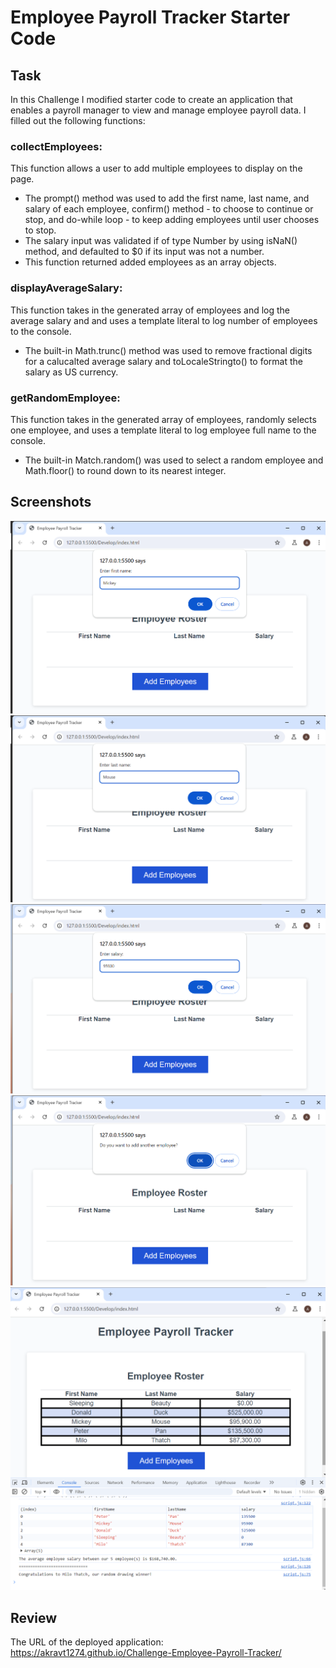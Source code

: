 # Employee Payroll Tracker Starter Code

## Task

In this Challenge I modified starter code to create an application that enables a payroll manager to view and manage employee payroll data.
I filled out the following functions:

### collectEmployees: 
This function allows a user to add multiple employees to display on the page. 
- The prompt() method was used to add the first name, last name, and salary of each employee, confirm() method - to choose to continue or stop, and do-while loop - to keep adding employees until user chooses to stop.
- The salary input was validated if of type Number by using isNaN() method, and defaulted to $0 if its input was not a number.
- This function returned added employees as an array objects. 

### displayAverageSalary: 
This function takes in the generated array of employees and log the average salary and and uses a template literal to log number of employees to the console.
- The built-in Math.trunc() method was used to remove fractional digits for a calucalted average salary and toLocaleStringto() to format the salary as US currency.

### getRandomEmployee: 
This function takes in the generated array of employees, randomly selects one employee, and uses a template literal to log employee full name to the console. 
- The built-in Match.random() was used to select a random employee and Math.floor() to round down to its nearest integer.

## Screenshots
![alt text](Screenshots/FirstName_Prompt.png)
![alt text](Screenshots/LastName_Prompt.png)
![alt text](Screenshots/Salary_Prompt.png)
![alt text](Screenshots/ContinueCancel_Prompt.png)
![alt text](Screenshots/Employees_Table.png)

## Review

The URL of the deployed application: https://akravt1274.github.io/Challenge-Employee-Payroll-Tracker/